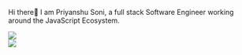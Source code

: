 Hi there👋
I am Priyanshu Soni, a full stack Software Engineer working around the JavaScript Ecosystem.

![](https://github-readme-stats.vercel.app/api?username=priyanshuxdev&theme=material-palenight&hide_border=false&include_all_commits=true&count_private=true)<br/>
![](https://github-readme-streak-stats.herokuapp.com/?user=priyanshuxdev&theme=material-palenight&hide_border=false)<br/>


<!-- Proudly created with GPRM ( https://gprm.itsvg.in ) -->
